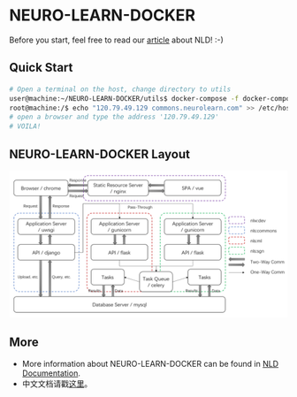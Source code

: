 # NEURO-LEARN-DOCKER

Before you start, feel free to read our [article](https://www.jianshu.com/p/06f0451463fe) about NLD! :-)

## Quick Start

```bash
# Open a terminal on the host, change directory to utils
user@machine:~/NEURO-LEARN-DOCKER/utils$ docker-compose -f docker-compose.yml up -d
root@machine:/$ echo "120.79.49.129 commons.neurolearn.com" >> /etc/host
# open a browser and type the address '120.79.49.129'
# VOILA!
```

## NEURO-LEARN-DOCKER Layout

![layout](doc/NLD.png)

## More

- More information about NEURO-LEARN-DOCKER can be found in [NLD Documentation](https://github.com/Raniac/NEURO-LEARN-DOCKER/wiki).
- 中文文档请戳[这里](https://www.jianshu.com/p/067747c881ee)。
